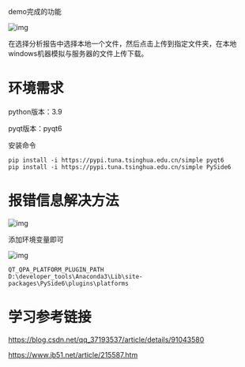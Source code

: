 demo完成的功能

![img](https://cdn.nlark.com/yuque/0/2022/png/29622176/1669690992313-045892a2-aea4-4b24-aaf3-492a41b8b4fc.png)

在选择分析报告中选择本地一个文件，然后点击上传到指定文件夹，在本地windows机器模拟与服务器的文件上传下载。



# 环境需求

python版本：3.9

pyqt版本：pyqt6

安装命令

```
pip install -i https://pypi.tuna.tsinghua.edu.cn/simple pyqt6
pip install -i https://pypi.tuna.tsinghua.edu.cn/simple PySide6
```

# 报错信息解决方法

![img](https://cdn.nlark.com/yuque/0/2022/png/29622176/1669691015420-1ae1d5e8-3405-4fd2-a622-6ba7b1dd0ee6.png)



添加环境变量即可

![img](https://cdn.nlark.com/yuque/0/2022/png/29622176/1669691018511-3d40e7fa-11fa-4df2-a139-1e4fcede252e.png)

```
QT_QPA_PLATFORM_PLUGIN_PATH
D:\developer_tools\Anaconda3\Lib\site-packages\PySide6\plugins\platforms
```

# 学习参考链接

https://blog.csdn.net/qq_37193537/article/details/91043580

https://www.jb51.net/article/215587.htm
